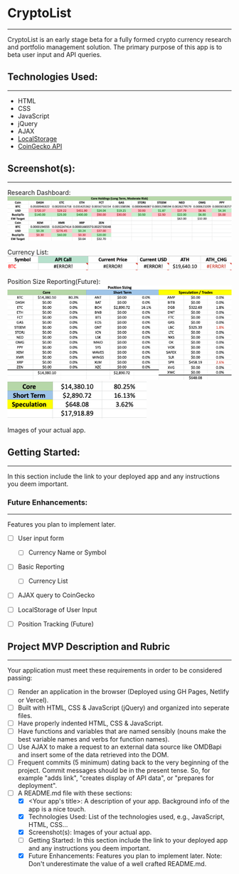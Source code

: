 # CryptoList
--- 

CryptoList is an early stage beta for a fully formed crypto currency research and portfolio management solution. The primary purpose of this app is to beta user input and API queries. 

## Technologies Used: 
--- 

- HTML
- CSS
- JavaScript
- jQuery
- AJAX
- [LocalStorage](https://developer.mozilla.org/en-US/docs/Web/API/Window/localStorage)
- [CoinGecko API](https://www.coingecko.com/en/api)

## Screenshot(s):
--- 
Research Dashboard:
![Research Dashboard](/images/research_dashboard.png)

Currency List:
![Currency List](/images/currency_list_sample.png)

Position Size Reporting(Future):
![Position Sizing](images/position_sizing.png)
![Position Sizing2](images/position_sizing2.png)

Images of your actual app.

## Getting Started: 
--- 

In this section include the link to your deployed app and any instructions you deem important.



### Future Enhancements:
--- 

Features you plan to implement later.

- [ ] User input form
  - [ ] Currency Name or Symbol
- [ ] Basic Reporting
  - [ ] Currency List
- [ ] AJAX query to CoinGecko
- [ ] LocalStorage of User Input
- [ ] Position Tracking (Future)


## Project MVP Description and Rubric
--- 

Your application must meet these requirements in order to be considered passing:

- [ ] Render an application in the browser (Deployed using GH Pages, Netlify or Vercel).
- [ ] Built with HTML, CSS & JavaScript (jQuery) and organized into seperate files.
- [ ]  Have properly indented HTML, CSS & JavaScript.
- [ ]  Have functions and variables that are named sensibly (nouns make the best variable names and verbs for function names).
- [ ] Use AJAX to make a request to an external data source like OMDBapi and insert some of the data retrieved into the DOM.
- [ ] Frequent commits (5 minimum) dating back to the very beginning of the project. Commit messages should be in the present tense. So, for example "adds link", "creates display of API data", or "prepares for deployment".
- [ ] A README.md file with these sections:
  - [x]  <Your app's title>: A description of your app. Background info of the app is a nice touch.
  - [x] Technologies Used: List of the technologies used, e.g., JavaScript, HTML, CSS...
  - [x] Screenshot(s): Images of your actual app.
  - [ ] Getting Started: In this section include the link to your deployed app and any instructions you deem important.
  - [x] Future Enhancements: Features you plan to implement later.
    Note: Don't underestimate the value of a well crafted README.md. 